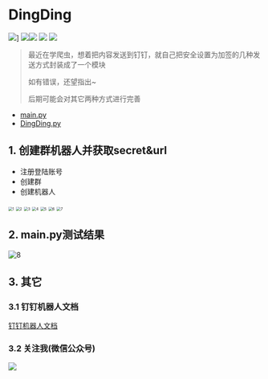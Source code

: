# DingDing

<a href="#3.2 关注我(微信公众号)"><img src="https://img.shields.io/badge/微信公众号-OwnStudyNotes-{徽标颜色}.svg">]</a>   [<img src="https://img.shields.io/badge/CSDN-(jiangtao)-{徽标颜色}.svg">](https://me.csdn.net/weixin_46005735)<img src="https://img.shields.io/badge/version-0.1.0-{徽标颜色}.svg">    <img src="https://img.shields.io/badge/version-0.1.0-{徽标颜色}.svg">    <img src="https://img.shields.io/badge/python_version-3.7-{徽标颜色}.svg">

> 最近在学爬虫，想着把内容发送到钉钉，就自己把安全设置为加签的几种发送方式封装成了一个模块
>
> 如有错误，还望指出~
>
> 后期可能会对其它两种方式进行完善

- [main.py](./main.py)
- [DingDing.py](./DingDing/DingDing.py)

## 1. 创建群机器人并获取secret&url

- 注册登陆账号
- 创建群
- 创建机器人

<img src="https://github.com/jt-jiangtao/DingDing/blob/master/DingDing_img/1.jpg" alt="1" style="zoom:50%;" />

<img src="https://github.com/jt-jiangtao/DingDing/blob/master/DingDing_img/2.jpg" alt="2" style="zoom:50%;" />

<img src="https://github.com/jt-jiangtao/DingDing/blob/master/DingDing_img/3.jpg" alt="3" style="zoom:50%;" />

<img src="https://github.com/jt-jiangtao/DingDing/blob/master/DingDing_img/4.jpg" alt="4" style="zoom:50%;" />

<img src="https://github.com/jt-jiangtao/DingDing/blob/master/DingDing_img/5.jpg" alt="5" style="zoom:50%;" />

<img src="https://github.com/jt-jiangtao/DingDing/blob/master/DingDing_img/6.jpg" alt="6" style="zoom:50%;" />

<img src="https://github.com/jt-jiangtao/DingDing/blob/master/DingDing_img/7.jpg" alt="7" style="zoom:50%;" />

## 2. main.py测试结果

![8](https://github.com/jt-jiangtao/DingDing/blob/master/DingDing_img/8.jpg)

## 3. 其它

### 3.1 钉钉机器人文档

[钉钉机器人文档](https://ding-doc.dingtalk.com/doc#/serverapi2/qf2nxq)

### 3.2 关注我(微信公众号)

<img src="https://github.com/jt-jiangtao/DingDing/blob/master/DingDing_img/qrcode_for_gh_da4542d619e8_258.jpg">

